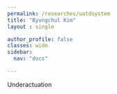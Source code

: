 ```yaml
---
permalink: /researches/uatdsystem
title: "Byungchul Kim"
layout : single

author_profile: false
classes: wide
sidebar:
  nav: "docs"

---
```

Underactuation